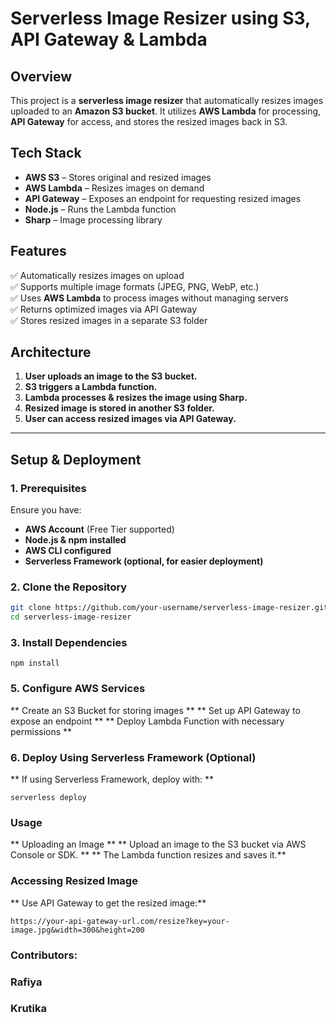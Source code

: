# Serverless Image Resizer using S3, API Gateway & Lambda

## Overview
This project is a **serverless image resizer** that automatically resizes images uploaded to an **Amazon S3 bucket**. It utilizes **AWS Lambda** for processing, **API Gateway** for access, and stores the resized images back in S3.

## Tech Stack
- **AWS S3** – Stores original and resized images  
- **AWS Lambda** – Resizes images on demand  
- **API Gateway** – Exposes an endpoint for requesting resized images  
- **Node.js** – Runs the Lambda function  
- **Sharp** – Image processing library  

## Features
✅ Automatically resizes images on upload  
✅ Supports multiple image formats (JPEG, PNG, WebP, etc.)  
✅ Uses **AWS Lambda** to process images without managing servers  
✅ Returns optimized images via API Gateway  
✅ Stores resized images in a separate S3 folder  

## Architecture
1. **User uploads an image to the S3 bucket.**  
2. **S3 triggers a Lambda function.**  
3. **Lambda processes & resizes the image using Sharp.**  
4. **Resized image is stored in another S3 folder.**  
5. **User can access resized images via API Gateway.**  

---

## Setup & Deployment

### 1. Prerequisites
Ensure you have:  
- **AWS Account** (Free Tier supported)  
- **Node.js & npm installed**  
- **AWS CLI configured**  
- **Serverless Framework (optional, for easier deployment)**  

### 2. Clone the Repository
```sh
git clone https://github.com/your-username/serverless-image-resizer.git
cd serverless-image-resizer
```
### 3. Install Dependencies
```
npm install
```
### 5. Configure AWS Services

** Create an S3 Bucket for storing images **
** Set up API Gateway to expose an endpoint **
** Deploy Lambda Function with necessary permissions **

### 6. Deploy Using Serverless Framework (Optional)
 ** If using Serverless Framework, deploy with: **
 ```
serverless deploy
```

### Usage
 ** Uploading an Image **
** Upload an image to the S3 bucket via AWS Console or SDK. **
** The Lambda function resizes and saves it.**
### Accessing Resized Image
** Use API Gateway to get the resized image:**
```
https://your-api-gateway-url.com/resize?key=your-image.jpg&width=300&height=200
```

### Contributors:
### Rafiya
### Krutika
